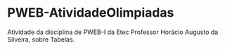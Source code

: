 # PWEB-AtividadeOlimpiadas
Atividade da disciplina de PWEB-I da Etec Professor Horácio Augusto da Silveira, sobre Tabelas.
